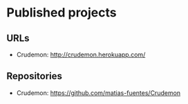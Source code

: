# Published projects

## URLs

- Crudemon: http://crudemon.herokuapp.com/

## Repositories

- Crudemon: https://github.com/matias-fuentes/Crudemon
